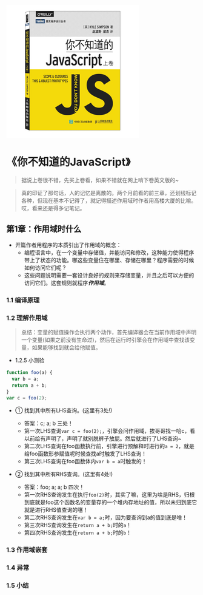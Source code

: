 ![9787115385734](../../../static/img/9787115385734.jpg)

# 《你不知道的JavaScript》

> 据说上卷很不错，先买上卷看，如果不错就在网上啃下卷英文版的~
 
 > 真的印证了那句话，人的记忆是离散的。两个月前看的前三章，还划线标记各种，但现在基本不记得了，就记得描述作用域时作者用高楼大厦的比喻。哎，看来还是得多记笔记。
 
## 第1章：作用域时什么

- 开篇作者用程序的本质引出了作用域的概念：
  - 编程语言中，在一个变量中存储值，并能访问和修改，这种能力使得程序带上了状态的功能。哪这些变量住在哪里、存储在哪里？程序需要的时候如何访问它们呢？
  - 这些问题说明需要一套设计良好的规则来存储变量，并且之后可以方便的访问它们。这套规则就程序***作用域***。

### 1.1 编译原理




### 1.2 理解作用域

> 总结：变量的赋值操作会执行两个动作，首先编译器会在当前作用域中声明一个变量(如果之前没有生命过)，然后在运行时引擎会在作用域中查找该变量，如果能够找到就会给他赋值。

- 1.2.5 小测验

```javascript
function foo(a) {
  var b = a;
  return a + b;
}
var c = foo(2);
```

- ① 找到其中所有LHS查询。(这里有3处!)
  - 答案：c; a; b 三处！
  - 第一次LHS查询`var c = foo(2);`，引擎会问作用域，挨哥哥找一哈c，看以前给有声明了，声明了就别脱裤子放屁。然后就进行了LHS查询~
  - 第二次LHS查询在foo函数执行前，引擎进行预解释时进行的`a = 2`，就是给foo函数形参赋值呢时候查找a时触发了LHS查询！
  - 第三次LHS查询在foo函数体内`var b = a`时触发的！

- ② 找到其中所有RHS查询。(这里有4处!)
  -  答案：foo; a; a; b 四次！
  -  第一次RHS查询发生在执行`foo(2)`时，其实了嘛，这里为啥是RHS，归根到底就是foo这个函数名的变量存的一个堆内存地址的值，所以未归到底它就是进行RHS值查询的噻！
  -  第二次RHS查询发生在`var b = a;`时，因为要查询到a的值到底是啥！
  -  第三次RHS查询发生在`return a + b;`时的`a`！
  -  第四次RHS查询发生在`return a + b;`时的`b`！


### 1.3 作用域嵌套


### 1.4 异常


### 1.5 小结
  



